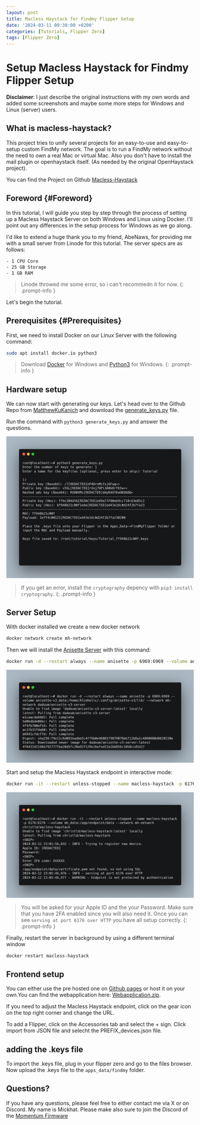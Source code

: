 ```yaml
---
layout: post
title: Macless Haystack for Findmy Flipper Setup
date: '2024-03-11 09:30:00 +0200'
categories: [Tutorials, Flipper Zero]
tags: [Flipper Zero]
---
```



# Setup Macless Haystack for Findmy Flipper Setup


**Disclaimer**: I just describe the original instructions with my own words and added some screenshots and maybe some more steps for Windows and Linux (server) users. 

## What is macless-haystack?

This project tries to unify several projects for an easy-to-use and easy-to-setup custom FindMy network. The goal is to run a FindMy network without the need to own a real Mac or virtual Mac. Also you don't have to install the mail plugin or openhaystack itself. (As needed by the original OpenHaystack project).

You can find the Project on Github [Macless-Haystack](https://github.com/dchristl/macless-haystack)

## Foreword {#Foreword}

In this tutorial, I will guide you step by step through the process of setting up a Macless Haystack Server on both Windows and Linux using Docker. I'll point out any differences in the setup process for Windows as we go along.

I'd like to extend a huge thank you to my friend, AbeNaws, for providing me with a small server from Linode for this tutorial. The server specs are as follows:

```
- 1 CPU Core
- 25 GB Storage
- 1 GB RAM
```

>Linode throwed me some error, so i can't recommedn it for now.
{: .prompt-info }


Let's begin the tutorial.


## Prerequisites {#Prerequisites}

First, we need to install Docker on our Linux Server with the following command:

```bash 
sudo apt install docker.io python3 
```

>Download [Docker](https://www.docker.com/products/docker-desktop/) for Windows and [Python3](https://www.python.org/downloads/windows/) for Windows.
{: .prompt-info }

## Hardware setup

We  can now start with generating our keys. Let's head over to the Github Repo from [MatthewKuKanich](https://github.com/MatthewKuKanich/FindMyFlipper) and download the [generate_keys.py](https://raw.githubusercontent.com/MatthewKuKanich/FindMyFlipper/main/KeyGeneration/generate_keys.py) file.


Run the command with `python3 generate_keys.py` and answer the questions.

![Generate Keys](/assets/haystack/generate-keys.png)

>If you get an error, install the `cryptography` depency with `pip3 install cryptography`.
{: .prompt-info }

## Server Setup

With docker installed we create a new docker network

```bash
docker network create mh-network
```

Then we will install the [Anisette Server](https://github.com/Dadoum/anisette-v3-server) with this command: 

```bash
docker run -d --restart always --name anisette -p 6969:6969 --volume anisette-v3_data:/home/Alcoholic/.config/anisette-v3/lib/ --network mh-network dadoum/anisette-v3-server
```

![Anisette](/assets/haystack/Docker-anisette.png)

Start and setup the Macless Haystack endpoint in interactive mode: 

```bash
docker run -it --restart unless-stopped --name macless-haystack -p 6176:6176 --volume mh_data:/app/endpoint/data --network mh-network christld/macless-haystack
```

![Login](/assets/haystack/Login.png)

>You will be asked for your Apple ID and the your Password. Make sure that you have 2FA enabled since you will also need it.
> Once you can see `serving at port 6176 over HTTP` you have all setup correctly.
{: .prompt-info }

Finally, restart the server in background by using a different terminal window

```bash
docker restart macless-haystack
```

## Frontend setup

You can either use the pre hosted one on [Github pages](https://dchristl.github.io/macless-haystack/) or host it on your own.You can find the webapplication here: [Webapplication.zip](https://github.com/dchristl/macless-haystack/releases/download/v2.1.0/webapplication.zip).

If you need to adjust the Macless Haystack endpoint, click on the gear icon on the top right corner and change the URL.

To add a Flipper, click on the Accessories tab and select the + sign. Click import from JSON file and selecht the PREFIX_devices.json file.

## adding the .keys file 


To import the .keys file, plug in your flipper zero and go to the files browser. Now upload the .keys file to the `apps_data/findmy` folder.


## Questions?

If you have any questions, please feel free to either contact me via X or on Discord. My name is Mickhat. 
Please make also sure to join the Discord of the [Momentum Firmware](https://discord.gg/momentum)

